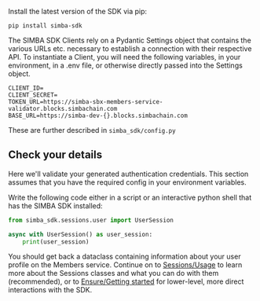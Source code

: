 Install the latest version of the SDK via pip:
```
pip install simba-sdk
```
The SIMBA SDK Clients rely on a Pydantic Settings object that contains the various URLs etc. necessary to establish a connection with their respective API. To instantiate a Client, you will need the following variables, in your environment, in a .env file, or otherwise directly passed into the Settings object.

```.dotenv
CLIENT_ID=
CLIENT_SECRET=
TOKEN_URL=https://simba-sbx-members-service-validator.blocks.simbachain.com
BASE_URL=https://simba-dev-{}.blocks.simbachain.com
```

These are further described in `simba_sdk/config.py`

## Check your details

Here we'll validate your generated authentication credentials. This section assumes that you have the required config in your environment variables.

Write the following code either in a script or an interactive python shell that has the SIMBA SDK installed:
```python
from simba_sdk.sessions.user import UserSession

async with UserSession() as user_session:
    print(user_session)
```

You should get back a dataclass containing information about your user profile on the Members service. Continue on to [Sessions/Usage](sessions/sessions.md) to learn more about the Sessions classes and what you can do with them (recommended), or to [Ensure/Getting started](ensure/getting-started.md) for lower-level, more direct interactions with the SDK.
